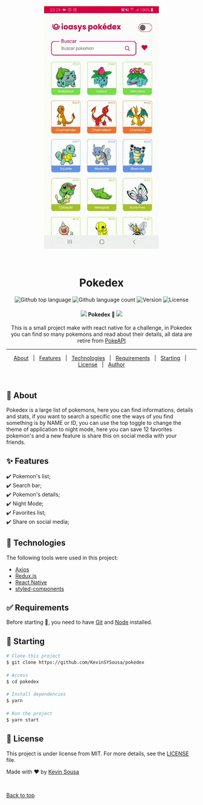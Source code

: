 <div align="center" id="top"> 
  <img src="./.github/app.gif" alt="Pokedex" />

&#xa0;

</div>

<h1 align="center">Pokedex</h1>

<p align="center">
  <img alt="Github top language" src="https://img.shields.io/github/languages/top/KevinSYSousa/Pokedex-Ioasys?style=flat-square">

  <img alt="Github language count" src="https://img.shields.io/github/languages/count/KevinSYSousa/Pokedex-Ioasys?style=flat-square">

  <img alt="Version" src="https://img.shields.io/github/package-json/v/KevinSYSousa/Pokedex-Ioasys?style=flat-square">

  <img alt="License" src="https://img.shields.io/github/license/KevinSYSousa/Pokedex-Ioasys?style=flat-square">

</p>

<h4 align="center">
<img src="https://c.tenor.com/Ie0mnoxeVHgAAAAi/pikachu-pokemon.gif" width="80px">
	Pokedex 🚀 
<img src="https://c.tenor.com/Ie0mnoxeVHgAAAAi/pikachu-pokemon.gif" width="80px">
</h4>
<p align="center">This is a small project make with react native for a challenge, in Pokedex you can find so many pokemons and read about their details, all data are retire from <a href="https://pokeapi.co/">PokeAPI</a> </p>

<hr>

<p align="center">
  <a href="#dart-about">About</a> &#xa0; | &#xa0; 
  <a href="#sparkles-features">Features</a> &#xa0; | &#xa0;
  <a href="#rocket-technologies">Technologies</a> &#xa0; | &#xa0;
  <a href="#white_check_mark-requirements">Requirements</a> &#xa0; | &#xa0;
  <a href="#checkered_flag-starting">Starting</a> &#xa0; | &#xa0;
  <a href="#memo-license">License</a> &#xa0; | &#xa0;
  <a href="https://github.com/KevinSYSousa" target="_blank">Author</a>
</p>

<br>

## :dart: About

Pokedex is a large list of pokemons, here you can find informations, details and stats, if you want to search a specific one the ways of you find something is by <span>NAME</span> or <span>ID</span>, you can use the top toggle to change the theme of application to night mode, here you can save 12 favorites pokemon's and a new feature is share this on social media with your friends.

## :sparkles: Features

:heavy_check_mark: Pokemon's list;\
:heavy_check_mark: Search bar;\
:heavy_check_mark: Pokemon's details;\
:heavy_check_mark: Night Mode;\
:heavy_check_mark: Favorites list;\
:heavy_check_mark: Share on social media;

## :rocket: Technologies

The following tools were used in this project:

- [Axios](https://axios-http.com/)
- [Redux.js](https://redux-toolkit.js.org/)
- [React Native](https://reactnative.dev/)
- [styled-components](https://styled-components.com/)

## :white_check_mark: Requirements

Before starting :checkered_flag:, you need to have [Git](https://git-scm.com) and [Node](https://nodejs.org/en/) installed.

## :checkered_flag: Starting

```bash
# Clone this project
$ git clone https://github.com/KevinSYSousa/pokedex

# Access
$ cd pokedex

# Install dependencies
$ yarn

# Run the project
$ yarn start

```

## :memo: License

This project is under license from MIT. For more details, see the [LICENSE](LICENSE.md) file.

Made with :heart: by <a href="https://github.com/KevinSYSousa" target="_blank">Kevin Sousa</a>

&#xa0;

<a href="#top">Back to top</a>
